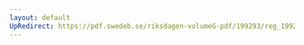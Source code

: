 ```yaml
---
layout: default
UpRedirect: https://pdf.swedeb.se/riksdagen-volumeG-pdf/199293/reg_199293/reg_199293_0199.pdf
---
```


